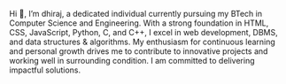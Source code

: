 Hi 👋, I’m dhiraj, a dedicated individual currently pursuing my BTech in Computer Science and Engineering. With a strong foundation in HTML, CSS, JavaScript, Python, C, and C++, I excel in web development, DBMS, and data structures & algorithms. My enthusiasm for continuous learning and personal growth drives me to contribute to innovative projects and working well in surrounding condition. I am committed to delivering impactful solutions.
